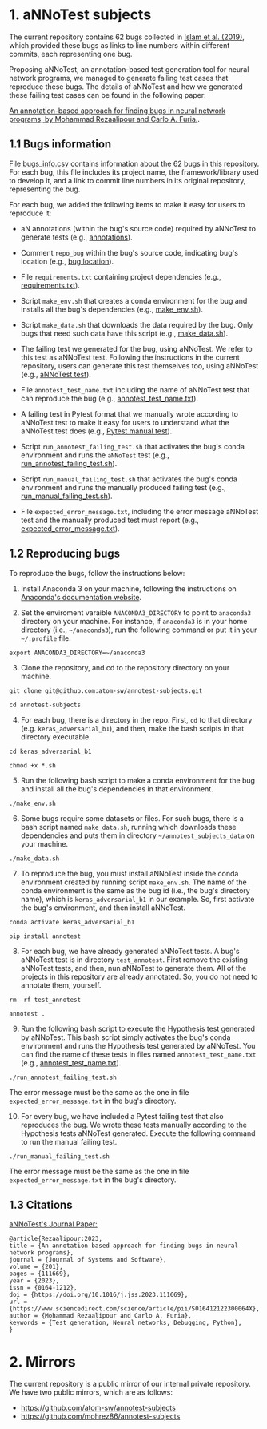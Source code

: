 # 1. aNNoTest subjects

The current repository contains 62 bugs collected in [Islam et al. (2019)](https://dl.acm.org/doi/10.1145/3338906.3338955),
which provided these bugs as links to
line numbers within different commits, each representing one bug.

Proposing aNNoTest, an annotation-based test generation tool 
for neural network programs, we managed to generate failing 
test cases that reproduce these bugs. 
The details of aNNoTest and how we generated
these failing test cases can be found in the 
following paper:

[An annotation-based approach for 
finding bugs in neural network programs, by
Mohammad Rezaalipour and Carlo A. Furia.](#13-citations).

## 1.1 Bugs information

File [bugs_info.csv](bugs_info.csv) contains information about the
62 bugs in this repository. For each bug, this file includes 
its project name, the framework/library used to develop it, and a link
to commit line numbers in its original repository, representing the bug.

For each bug, we added the following items to make it easy for users to reproduce it:

- aN annotations (within the bug's source code) required by aNNoTest to generate tests (e.g., [annotations](https://github.com/atom-sw/annotest-subjects/blob/main/keras_adversarial_b1/examples/example_gan.py#L38-L39)).

- Comment `repo_bug` within the bug's source code, indicating bug's location (e.g., [bug location](https://github.com/atom-sw/annotest-subjects/blob/main/keras_adversarial_b1/examples/example_gan.py#L45)).

- File `requirements.txt` containing project dependencies (e.g., [requirements.txt](https://github.com/atom-sw/annotest-subjects/blob/main/keras_adversarial_b1/requirements.txt)).

- Script `make_env.sh` that creates a conda environment for the bug and installs all the bug's dependencies (e.g., [make_env.sh](https://github.com/atom-sw/annotest-subjects/blob/main/keras_adversarial_b1/make_env.sh)).

- Script `make_data.sh` that downloads the data required by the bug. Only bugs that need such data have this script (e.g., [make_data.sh](https://github.com/atom-sw/annotest-subjects/blob/main/car_recognition_b1/make_data.sh)).

- The failing test we generated for the bug, using aNNoTest. We refer to this test as aNNoTest test. Following the instructions in the current repository, users can generate this test themselves too, using aNNoTest (e.g., [aNNoTest test](https://github.com/atom-sw/annotest-subjects/blob/main/keras_adversarial_b1/test_annotest/examples/test_example_gan.py#L11-L18)).

- File `annotest_test_name.txt` including the name of aNNoTest test that can reproduce the bug (e.g., [annotest_test_name.txt](https://github.com/atom-sw/annotest-subjects/blob/main/keras_adversarial_b1/annotest_test_name.txt)).

- A failing test in Pytest format that we manually wrote according to aNNoTest test to make it easy for users to understand what the aNNoTest test does (e.g., [Pytest manual test](https://github.com/atom-sw/annotest-subjects/blob/main/keras_adversarial_b1/tests_manual/test_failing.py)).

- Script `run_annotest_failing_test.sh` that activates the bug's conda environment and runs the `aNNoTest` test (e.g., [run_annotest_failing_test.sh](https://github.com/atom-sw/annotest-subjects/blob/main/keras_adversarial_b1/run_annotest_failing_test.sh)).

- Script `run_manual_failing_test.sh` that activates the bug's conda environment and runs the manually produced failing test (e.g., [run_manual_failing_test.sh](https://github.com/atom-sw/annotest-subjects/blob/main/keras_adversarial_b1/run_manual_failing_test.sh)).

- File `expected_error_message.txt`, including the error message aNNoTest test and the manually produced test must report (e.g., [expected_error_message.txt](https://github.com/atom-sw/annotest-subjects/blob/main/keras_adversarial_b1/expected_error_message.txt)).
 

## 1.2 Reproducing bugs

To reproduce the bugs, follow the instructions below:

1. Install Anaconda 3 on your machine, following
the instructions on 
[Anaconda's documentation 
website](https://docs.anaconda.com/free/anaconda/install/index.html).


2. Set the enviroment varaible `ANACONDA3_DIRECTORY` to
point to `anaconda3` directory on your machine.
For instance, if `anaconda3` is in your home directory
(i.e., `~/anaconda3`), run the following command
or put it in your `~/.profile` file.

```
export ANACONDA3_DIRECTORY=~/anaconda3
```

3. Clone the repository, and cd to the repository directory on your machine.

```
git clone git@github.com:atom-sw/annotest-subjects.git
```

```
cd annotest-subjects
```

4. For each bug, there is a directory in the repo.
First, `cd` to that directory (e.g. `keras_adversarial_b1`), and then, make the
bash scripts in that directory executable.

```
cd keras_adversarial_b1
```

```
chmod +x *.sh
```

5. Run the following bash script to make a conda environment for the bug and install all the bug's dependencies in that environment.

```
./make_env.sh
```

6. Some bugs require some datasets or files.
For such bugs, there is a bash script named `make_data.sh`,
running which downloads these dependencies and puts them
in directory `~/annotest_subjects_data` on your machine.

```
./make_data.sh
```

7. To reproduce the bug, you must install aNNoTest inside the
conda environment created by running script `make_env.sh`.
The name of the conda environment is the same as the bug 
id (i.e., the bug's directory name), which is `keras_adversarial_b1` in our example.
So, first activate the bug's environment, and then
install aNNoTest.

```
conda activate keras_adversarial_b1
```

```
pip install annotest
```

8. For each bug, we have already generated aNNoTest tests.
A bug's aNNoTest test is in directory `test_annotest`.
First remove the existing aNNoTest tests, and then,
nun aNNoTest to generate them.
All of the projects in this repository are already
annotated. So, you do not need to annotate them, yourself.

```
rm -rf test_annotest
```

```
annotest .
```

9. Run the following bash script to execute the
Hypothesis test generated by aNNoTest. This bash script
simply activates the bug's conda environment and runs
the Hypothesis test generated by aNNoTest. You can find the
name of these tests in files named `annotest_test_name.txt` (e.g., [annotest_test_name.txt](keras_adversarial_b1/annotest_test_name.txt)).

```
./run_annotest_failing_test.sh
```

The error message must be the same as the one in file `expected_error_message.txt` in the bug's directory.

10. For every bug, we have included a Pytest
failing test that also reproduces the bug. We wrote
these tests manually according to the Hypothesis tests aNNoTest
generated. Execute the following command to run the manual
failing test.

```
./run_manual_failing_test.sh
```

The error message must be the same as the one in file `expected_error_message.txt` in the bug's directory.

## 1.3 Citations

[aNNoTest's Journal 
Paper:](https://doi.org/10.1016/j.jss.2023.111669)

```
@article{Rezaalipour:2023,
title = {An annotation-based approach for finding bugs in neural network programs},
journal = {Journal of Systems and Software},
volume = {201},
pages = {111669},
year = {2023},
issn = {0164-1212},
doi = {https://doi.org/10.1016/j.jss.2023.111669},
url = {https://www.sciencedirect.com/science/article/pii/S016412122300064X},
author = {Mohammad Rezaalipour and Carlo A. Furia},
keywords = {Test generation, Neural networks, Debugging, Python},
}
```

# 2. Mirrors

The current repository is a public mirror of
our internal private repository.
We have two public mirrors, which are as follows:

- https://github.com/atom-sw/annotest-subjects
- https://github.com/mohrez86/annotest-subjects
